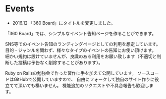 # Events

- 2016.12 「360 Board」にタイトルを変更しました。

「360 Board」では、シンプルなイベント告知ページを作ることができます。

SNS等でのイベント告知のランディングページとしての利用を想定しています。 目的・ジャンルを問わず、様々なタイプのイベントの告知にお使い頂けます。
細かい規約は設けていませんが、良識のある利用をお願い致します（不適切と判断した投稿は予告なく削除することがあります）。

Ruby on Railsの勉強会で作った習作に手を加えて公開しています。
ソースコードはGitHubで公開していますので、 自由にフォークして独自のサイト作りに役立てて頂いても構いません。
機能追加のリクエストや不具合報告も歓迎します。
